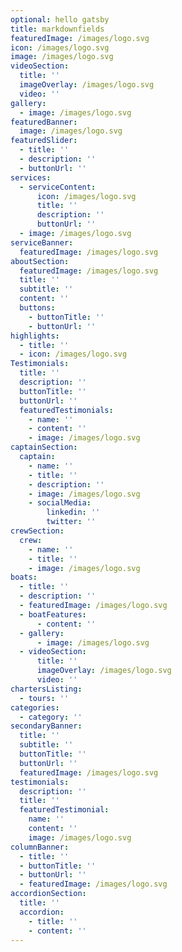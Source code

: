 ```yaml
---
optional: hello gatsby
title: markdownfields
featuredImage: /images/logo.svg
icon: /images/logo.svg
image: /images/logo.svg
videoSection:
  title: ''
  imageOverlay: /images/logo.svg
  video: ''
gallery:
  - image: /images/logo.svg
featuredBanner:
  image: /images/logo.svg
featuredSlider:
  - title: ''
  - description: ''
  - buttonUrl: ''
services:
  - serviceContent:
      icon: /images/logo.svg
      title: ''
      description: ''
      buttonUrl: ''
  - image: /images/logo.svg
serviceBanner:
  featuredImage: /images/logo.svg
aboutSection:
  featuredImage: /images/logo.svg
  title: ''
  subtitle: ''
  content: ''
  buttons:
    - buttonTitle: ''
    - buttonUrl: ''
highlights:
  - title: ''
  - icon: /images/logo.svg
Testimonials:
  title: ''
  description: ''
  buttonTitle: ''
  buttonUrl: ''
  featuredTestimonials:
    - name: ''
    - content: ''
    - image: /images/logo.svg
captainSection:
  captain:
    - name: ''
    - title: ''
    - description: ''
    - image: /images/logo.svg
    - socialMedia:
        linkedin: ''
        twitter: ''
crewSection:
  crew:
    - name: ''
    - title: ''
    - image: /images/logo.svg
boats:
  - title: ''
  - description: ''
  - featuredImage: /images/logo.svg
  - boatFeatures:
      - content: ''
  - gallery:
      - image: /images/logo.svg
  - videoSection:
      title: ''
      imageOverlay: /images/logo.svg
      video: ''
chartersListing:
  - tours: ''
categories:
  - category: ''
secondaryBanner:
  title: ''
  subtitle: ''
  buttonTitle: ''
  buttonUrl: ''
  featuredImage: /images/logo.svg
testimonials:
  description: ''
  title: ''
  featuredTestimonial:
    name: ''
    content: ''
    image: /images/logo.svg
columnBanner:
  - title: ''
  - buttonTitle: ''
  - buttonUrl: ''
  - featuredImage: /images/logo.svg
accordionSection:
  title: ''
  accordion:
    - title: ''
    - content: ''
---
```


<!--Use this to force Gatsby to deal with optional images-->
